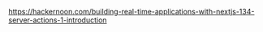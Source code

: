 https://hackernoon.com/building-real-time-applications-with-nextjs-134-server-actions-1-introduction

